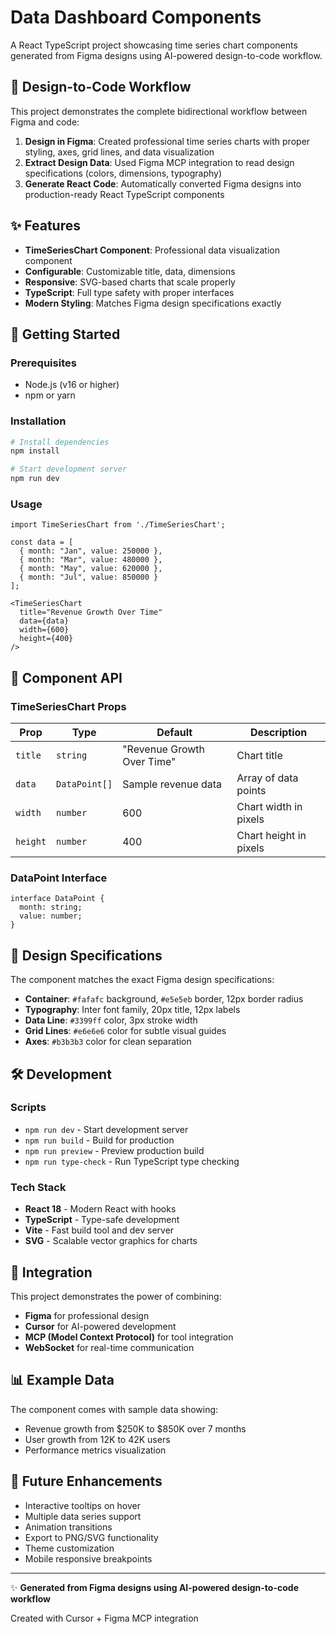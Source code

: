 # Data Dashboard Components

A React TypeScript project showcasing time series chart components generated from Figma designs using AI-powered design-to-code workflow.

## 🎨 Design-to-Code Workflow

This project demonstrates the complete bidirectional workflow between Figma and code:

1. **Design in Figma**: Created professional time series charts with proper styling, axes, grid lines, and data visualization
2. **Extract Design Data**: Used Figma MCP integration to read design specifications (colors, dimensions, typography)
3. **Generate React Code**: Automatically converted Figma designs into production-ready React TypeScript components

## ✨ Features

- **TimeSeriesChart Component**: Professional data visualization component
- **Configurable**: Customizable title, data, dimensions
- **Responsive**: SVG-based charts that scale properly
- **TypeScript**: Full type safety with proper interfaces
- **Modern Styling**: Matches Figma design specifications exactly

## 🚀 Getting Started

### Prerequisites

- Node.js (v16 or higher)
- npm or yarn

### Installation

```bash
# Install dependencies
npm install

# Start development server
npm run dev
```

### Usage

```tsx
import TimeSeriesChart from './TimeSeriesChart';

const data = [
  { month: "Jan", value: 250000 },
  { month: "Mar", value: 480000 },
  { month: "May", value: 620000 },
  { month: "Jul", value: 850000 }
];

<TimeSeriesChart 
  title="Revenue Growth Over Time"
  data={data}
  width={600}
  height={400}
/>
```

## 🎯 Component API

### TimeSeriesChart Props

| Prop | Type | Default | Description |
|------|------|---------|-------------|
| `title` | `string` | "Revenue Growth Over Time" | Chart title |
| `data` | `DataPoint[]` | Sample revenue data | Array of data points |
| `width` | `number` | 600 | Chart width in pixels |
| `height` | `number` | 400 | Chart height in pixels |

### DataPoint Interface

```tsx
interface DataPoint {
  month: string;
  value: number;
}
```

## 🎨 Design Specifications

The component matches the exact Figma design specifications:

- **Container**: `#fafafc` background, `#e5e5eb` border, 12px border radius
- **Typography**: Inter font family, 20px title, 12px labels
- **Data Line**: `#3399ff` color, 3px stroke width
- **Grid Lines**: `#e6e6e6` color for subtle visual guides
- **Axes**: `#b3b3b3` color for clean separation

## 🛠 Development

### Scripts

- `npm run dev` - Start development server
- `npm run build` - Build for production
- `npm run preview` - Preview production build
- `npm run type-check` - Run TypeScript type checking

### Tech Stack

- **React 18** - Modern React with hooks
- **TypeScript** - Type-safe development
- **Vite** - Fast build tool and dev server
- **SVG** - Scalable vector graphics for charts

## 🔗 Integration

This project demonstrates the power of combining:

- **Figma** for professional design
- **Cursor** for AI-powered development
- **MCP (Model Context Protocol)** for tool integration
- **WebSocket** for real-time communication

## 📊 Example Data

The component comes with sample data showing:

- Revenue growth from $250K to $850K over 7 months
- User growth from 12K to 42K users
- Performance metrics visualization

## 🎯 Future Enhancements

- Interactive tooltips on hover
- Multiple data series support
- Animation transitions
- Export to PNG/SVG functionality
- Theme customization
- Mobile responsive breakpoints

---

✨ **Generated from Figma designs using AI-powered design-to-code workflow**

Created with Cursor + Figma MCP integration 